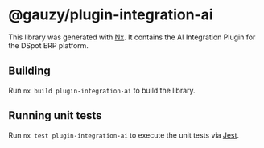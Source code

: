 # @gauzy/plugin-integration-ai

This library was generated with [Nx](https://nx.dev). It contains the AI Integration Plugin for the DSpot ERP platform.

## Building

Run `nx build plugin-integration-ai` to build the library.

## Running unit tests

Run `nx test plugin-integration-ai` to execute the unit tests via [Jest](https://jestjs.io).

